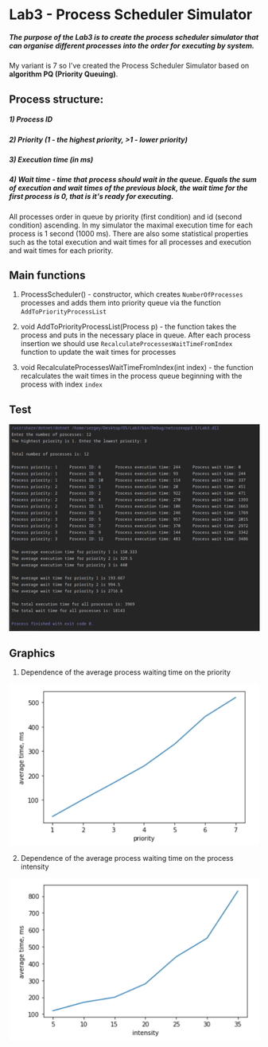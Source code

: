 # Lab3 - Process Scheduler Simulator

##### The purpose of the Lab3 is to create the process scheduler simulator that can organise different processes into the order for executing by system.

My variant is 7 so I've created the Process Scheduler Simulator based on 
**algorithm PQ (Priority Queuing)**.

## Process structure:
##### 1) Process ID
##### 2) Priority (1 - the highest priority, >1 - lower priority)
##### 3) Execution time (in ms)
##### 4) Wait time - time that process should wait in the queue. Equals the sum of execution and wait times of the previous block, the wait time for the first process is 0, that is it's ready for executing.

All processes order in queue by priority (first condition) and id (second condition) ascending.
In my simulator the maximal execution time for each process is 1 second (1000 ms).
There are also some statistical properties such as the total execution and wait times for all processes and
execution and wait times for each priority.

## Main functions

1) ProcessScheduler() - constructor, which creates `NumberOfProcesses` processes
and adds them into priority queue via the function `AddToPriorityProcessList`

2) void AddToPriorityProcessList(Process p) - the function takes the process and puts in the necessary place in queue.
After each process insertion we should use `RecalculateProcessesWaitTimeFromIndex` function to update the wait times for processes

3) void RecalculateProcessesWaitTimeFromIndex(int index) - the function recalculates the wait times in the process queue beginning with the process with index `index`

## Test 

![](img/Screenshot_20201125_222154.png)

## Graphics

1) Dependence of the average process waiting time on the priority

![](img/Screenshot_20201202_202147.png)

2) Dependence of the average process waiting time on the process intensity

![](img/Screenshot_20201202_204913.png)